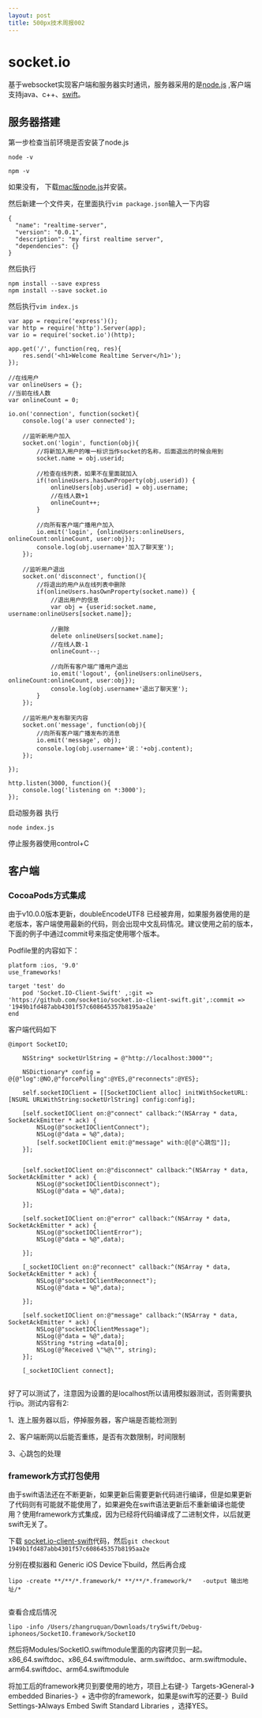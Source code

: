```yaml
---
layout: post
title: 500px技术周报002
---
```


# socket.io

基于websocket实现客户端和服务器实时通讯，服务器采用的是[node.js](https://github.com/socketio/socket.io.git) ,客户端支持java、c++、[swift](https://github.com/socketio/socket.io-client-swift)。


## 服务器搭建

第一步检查当前环境是否安装了node.js

```
node -v 

npm -v  

```
如果没有，
下载[mac版node.js](https://nodejs.org/dist/v6.11.2/node-v6.11.2.pkg)并安装。

然后新建一个文件夹，在里面执行`vim package.json`输入一下内容

```
{
  "name": "realtime-server",
  "version": "0.0.1",
  "description": "my first realtime server",
  "dependencies": {}
}

```

然后执行 

```
npm install --save express
npm install --save socket.io

```


然后执行`vim index.js`

```
var app = require('express')();
var http = require('http').Server(app);
var io = require('socket.io')(http);

app.get('/', function(req, res){
    res.send('<h1>Welcome Realtime Server</h1>');
});

//在线用户
var onlineUsers = {};
//当前在线人数
var onlineCount = 0;

io.on('connection', function(socket){
    console.log('a user connected');

    //监听新用户加入
    socket.on('login', function(obj){
        //将新加入用户的唯一标识当作socket的名称，后面退出的时候会用到
        socket.name = obj.userid;

        //检查在线列表，如果不在里面就加入
        if(!onlineUsers.hasOwnProperty(obj.userid)) {
            onlineUsers[obj.userid] = obj.username;
            //在线人数+1
            onlineCount++;
        }

        //向所有客户端广播用户加入
        io.emit('login', {onlineUsers:onlineUsers, onlineCount:onlineCount, user:obj});
        console.log(obj.username+'加入了聊天室');
    });

    //监听用户退出
    socket.on('disconnect', function(){
        //将退出的用户从在线列表中删除
        if(onlineUsers.hasOwnProperty(socket.name)) {
            //退出用户的信息
            var obj = {userid:socket.name, username:onlineUsers[socket.name]};

            //删除
            delete onlineUsers[socket.name];
            //在线人数-1
            onlineCount--;

            //向所有客户端广播用户退出
            io.emit('logout', {onlineUsers:onlineUsers, onlineCount:onlineCount, user:obj});
            console.log(obj.username+'退出了聊天室');
        }
    });

    //监听用户发布聊天内容
    socket.on('message', function(obj){
        //向所有客户端广播发布的消息
        io.emit('message', obj);
        console.log(obj.username+'说：'+obj.content);
    });

});

http.listen(3000, function(){
    console.log('listening on *:3000');
});

```

启动服务器 执行

```
node index.js

```

停止服务器使用control+C


## 客户端


### CocoaPods方式集成

由于v10.0.0版本更新，doubleEncodeUTF8 已经被弃用，如果服务器使用的是老版本，客户端使用最新的代码，则会出现中文乱码情况。建议使用之前的版本，下面的例子中通过commit号来指定使用哪个版本。

Podfile里的内容如下：

```
platform :ios, '9.0'
use_frameworks!

target 'test' do
    pod 'Socket.IO-Client-Swift' ,:git => 'https://github.com/socketio/socket.io-client-swift.git',:commit => '1949b1fd487abb4301f57c608645357b8195aa2e'
end

```

客户端代码如下
```
@import SocketIO;

    NSString* socketUrlString = @"http://localhost:3000"";
   
    NSDictionary* config = @{@"log":@NO,@"forcePolling":@YES,@"reconnects":@YES};
    
    self.socketIOClient = [[SocketIOClient alloc] initWithSocketURL:[NSURL URLWithString:socketUrlString] config:config];
    
    [self.socketIOClient on:@"connect" callback:^(NSArray * data, SocketAckEmitter * ack) {
        NSLog(@"socketIOClientConnect");
        NSLog(@"data = %@",data);
        [self.socketIOClient emit:@"message" with:@[@"心跳包"]];
    }];
    
    
    [self.socketIOClient on:@"disconnect" callback:^(NSArray * data, SocketAckEmitter * ack) {
        NSLog(@"socketIOClientDisconnect");
        NSLog(@"data = %@",data);
        
    }];
    
    [self.socketIOClient on:@"error" callback:^(NSArray * data, SocketAckEmitter * ack) {
        NSLog(@"socketIOClientError");
        NSLog(@"data = %@",data);
       
    }];
    
    [_socketIOClient on:@"reconnect" callback:^(NSArray * data, SocketAckEmitter * ack) {
        NSLog(@"socketIOClientReconnect");
        NSLog(@"data = %@",data);

    }];
    
    [self.socketIOClient on:@"message" callback:^(NSArray * data, SocketAckEmitter * ack) {
        NSLog(@"socketIOClientMessage");
        NSLog(@"data = %@",data);
        NSString *string =data[0];
        NSLog(@"Received \"%@\"", string);
    }];
    
    [_socketIOClient connect];


```

好了可以测试了，注意因为设置的是localhost所以请用模拟器测试，否则需要执行ip。测试内容有2:

1、连上服务器以后，停掉服务器，客户端是否能检测到

2、客户端断网以后能否重练，是否有次数限制，时间限制

3、心跳包的处理




### framework方式打包使用

由于swift语法还在不断更新，如果更新后需要更新代码进行编译，但是如果更新了代码则有可能就不能使用了，如果避免在swift语法更新后不重新编译也能使用？使用framework方式集成，因为已经将代码编译成了二进制文件，以后就更swift无关了。



下载 [socket.io-client-swift](https://github.com/socketio/socket.io-client-swift)代码，然后`git checkout 1949b1fd487abb4301f57c608645357b8195aa2e`

分别在模拟器和 Generic iOS Device下build，然后再合成


```
lipo -create **/**/*.framework/* **/**/*.framework/*   -output 输出地址/*


```

查看合成后情况


```
lipo -info /Users/zhangruquan/Downloads/trySwift/Debug-iphoneos/SocketIO.framework/SocketIO 

```


然后将Modules/SocketIO.swiftmodule里面的内容拷贝到一起。x86_64.swiftdoc、x86_64.swiftmodule、arm.swiftdoc、arm.swiftmodule、arm64.swiftdoc、arm64.swiftmodule



将加工后的framework拷贝到要使用的地方，项目上右键-》Targets-》General-》embedded Binaries-》+ 选中你的framework，如果是swift写的还要-》Build Settings-》Always Embed Swift Standard Libraries ，选择YES。

